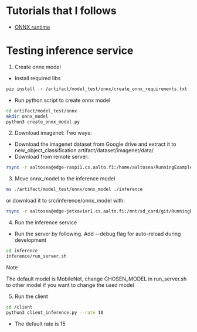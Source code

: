 # Tutorials that I follows

- [ONNX runtime](https://opensource.microsoft.com/blog/2023/02/08/performant-on-device-inferencing-with-onnx-runtime/)

# Testing inference service

1. Create onnx model

- Install required libs

```bash
pip install -r /artifact/model_test/onnx/create_onnx_requirements.txt
```

- Run python script to create onnx model

```bash
cd artifact/model_test/onnx
mkdir onnx_model
python3 create_onnx_model.py
```

2. Download imagenet:
   Two ways:

- Download the imagenet dataset from Google drive and extract it to new_object_classification artifact/dataset/imagenet/data/
- Download from remote server:

```bash
rsync -r aaltosea@edge-raspi1.cs.aalto.fi:/home/aaltosea/RunningExample/new_object_classification/src/artifact/dataset/imagenet/data/val_images $your_local_destination
```

3. Move onnx_model to the inference model

```bash
mv ./artifact/model_test/onnx/onnx_model ./inference
```

or download it to src/inference/onnx_model with:

```bash
rsync -r aaltosea@edge-jetxavier1.cs.aalto.fi:/mnt/sd_card/git/RunningExample/new_object_classification/src/artifact/model_test/onnx/onnx_model/ ./onnx_model
```

4. Run the inference service

- Run the server by following. Add --debug flag for auto-reload during development

```bash
cd inference
inference/run_server.sh
```

> [!NOTE]
>
> The default model is MobileNet, change CHOSEN_MODEL in run_server.sh to other model if you want to change the used model

5. Run the client

```bash
cd /client
python3 client_inference.py --rate 10
```

- The default rate is 15

